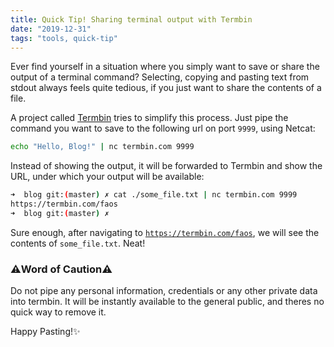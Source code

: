 ```yaml
---
title: Quick Tip! Sharing terminal output with Termbin
date: "2019-12-31"
tags: "tools, quick-tip"
---
```


Ever find yourself in a situation where you simply want to save or share the output of a terminal command? Selecting, copying and pasting text from stdout always feels quite tedious, if you just want to share the contents of a file.

A project called [Termbin](https://termbin.com/) tries to simplify this process. Just pipe the command you want to save to the following url on port `9999`, using Netcat:

```sh
echo "Hello, Blog!" | nc termbin.com 9999
```

Instead of showing the output, it will be forwarded to Termbin and show the URL, under which your output will be available:

```sh
➜  blog git:(master) ✗ cat ./some_file.txt | nc termbin.com 9999
https://termbin.com/faos
➜  blog git:(master) ✗
```

Sure enough, after navigating to [`https://termbin.com/faos`](https://termbin.com/faos), we will see the contents of `some_file.txt`. Neat!

### ⚠️Word of Caution⚠️

Do not pipe any personal information, credentials or any other private data into termbin. It will be instantly available to the general public, and theres no quick way to remove it.

Happy Pasting!✨
